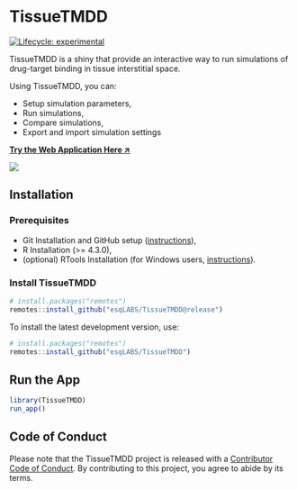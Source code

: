 
<!-- README.md is generated from README.Rmd. Please edit that file -->

# TissueTMDD

<!-- badges: start -->

[![Lifecycle:
experimental](https://img.shields.io/badge/lifecycle-experimental-orange.svg)](https://lifecycle.r-lib.org/articles/stages.html#experimental)
<!-- badges: end -->

TissueTMDD is a shiny that provide an interactive way to run simulations
of drug-target binding in tissue interstitial space.

Using TissueTMDD, you can:

- Setup simulation parameters,
- Run simulations,
- Compare simulations,
- Export and import simulation settings

[**Try the Web Application Here
↗️**](https://tissuetmdd.azurewebsites.net/)

![](vignettes/assets/tmdd_preview.gif)

## Installation

### Prerequisites

- Git Installation and GitHub setup
  ([instructions](https://gist.github.com/z3tt/3dab3535007acf108391649766409421)),
- R Installation (\>= 4.3.0),
- (optional) RTools Installation (for Windows users,
  [instructions](https://cran.r-project.org/bin/windows/Rtools/rtools40.html)).

### Install TissueTMDD

``` r
# install.packages("remotes")
remotes::install_github("esqLABS/TissueTMDD@release")
```

To install the latest development version, use:

``` r
# install.packages("remotes")
remotes::install_github("esqLABS/TissueTMDD")
```

## Run the App

``` r
library(TissueTMDD)
run_app()
```

## Code of Conduct

Please note that the TissueTMDD project is released with a [Contributor
Code of
Conduct](https://contributor-covenant.org/version/2/1/CODE_OF_CONDUCT.html).
By contributing to this project, you agree to abide by its terms.
